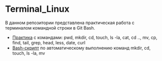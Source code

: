 # Terminal_Linux
В данном репозитории представлена практическая работа с терминалом командной строки в Git Bash.

+ [Практика](https://github.com/Ed-Yunusov/Terminal_Linux/blob/main/Linux%20terminal%20commands_part%201.txt) с командами: pwd, mkdir, cd, touch, ls -la, cat, cd .., mv, cp, find, tail, grep, head, less, date, curl 
+ [Bash-скрипт](https://github.com/Ed-Yunusov/Terminal_Linux/blob/main/Script.txt) по автоматическому выполнению команд mkdir, cd, touch, ls -la, mv
